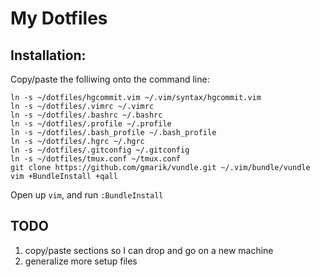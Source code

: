 # My Dotfiles

## Installation:

Copy/paste the folliwing onto the command line:

    ln -s ~/dotfiles/hgcommit.vim ~/.vim/syntax/hgcommit.vim
    ln -s ~/dotfiles/.vimrc ~/.vimrc
    ln -s ~/dotfiles/.bashrc ~/.bashrc
    ln -s ~/dotfiles/.profile ~/.profile
    ln -s ~/dotfiles/.bash_profile ~/.bash_profile
    ln -s ~/dotfiles/.hgrc ~/.hgrc
    ln -s ~/dotfiles/.gitconfig ~/.gitconfig
    ln -s ~/dotfiles/tmux.conf ~/tmux.conf
    git clone https://github.com/gmarik/vundle.git ~/.vim/bundle/vundle
    vim +BundleInstall +qall

Open up `vim`, and run `:BundleInstall`

## TODO

1. copy/paste sections so I can drop and go on a new machine
2. generalize more setup files
